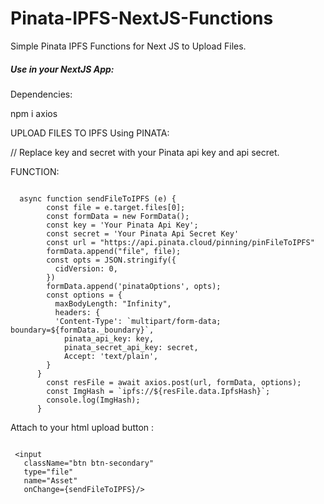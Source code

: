 # Pinata-IPFS-NextJS-Functions
Simple Pinata IPFS Functions for Next JS to Upload Files.


<h5> Use in your NextJS App: </h5>


Dependencies:

npm i axios


UPLOAD FILES TO IPFS Using PINATA:

// Replace key and secret with your Pinata api key and api secret.

FUNCTION: 


```shell

  async function sendFileToIPFS (e) {
        const file = e.target.files[0];
        const formData = new FormData();
        const key = 'Your Pinata Api Key';
        const secret = 'Your Pinata Api Secret Key'
        const url = "https://api.pinata.cloud/pinning/pinFileToIPFS"
        formData.append("file", file);
        const opts = JSON.stringify({
          cidVersion: 0,
        })
        formData.append('pinataOptions', opts);
        const options = {
          maxBodyLength: "Infinity",
          headers: {
          'Content-Type': `multipart/form-data; boundary=${formData._boundary}`,
            pinata_api_key: key,
            pinata_secret_api_key: secret,
            Accept: 'text/plain',
        }
      }
        const resFile = await axios.post(url, formData, options);
        const ImgHash = `ipfs://${resFile.data.IpfsHash}`;
        console.log(ImgHash);
      }
```

 Attach to your html upload button :
 
 ```shell
 
  <input
    className="btn btn-secondary"
    type="file"
    name="Asset"
    onChange={sendFileToIPFS}/>
    
 ```
 
